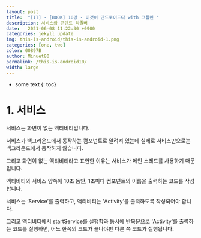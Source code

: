 ```yaml
---
layout: post
title:  "[IT] - [BOOK] 10강 - 이것이 안드로이드다 with 코틀린 "
description: 서비스와 콘텐트 리졸버
date:   2021-06-08 11:22:30 +0900
categories: jekyll update
img: this-is-android/this-is-android-1.png
categories: [one, two]
color: 00897B
author: Minuet80
permalink: /this-is-android10/
width: large
---
```


* some text
{: toc}


# 1. 서비스

서비스는 화면이 없는 액티비티입니다.


서비스가 백그라운드에서 동작하는 컴포넌트로 알려져 있는데 실제로 서비스만으로는 백그라운드에서 동작하지 않습니다.

그리고 화면이 없는 액티비티라고 표현한 이유는 서비스가 메인 스레드를 사용하기 때문입니다.

액티비티와 서비스 양쪽에 10초 동안, 1초마다 컴포넌트의 이름을 출력하는 코드를 작성합니다.

서비스는 ‘Service’를 출력하고, 액티비티는 ‘Activity’를 출력하도록 작성되어야 합니다.

그리고 액티비티에서 startService를 실행함과 동시에 반복문으로 ‘Activity’를 출력하는 코드를 실행하면, 어느 한쪽의 코드가 끝나야만 다른 쪽 코드가 실행됩니다.




<style>
.page-container {max-width: 1200px}‘’“”
</style>